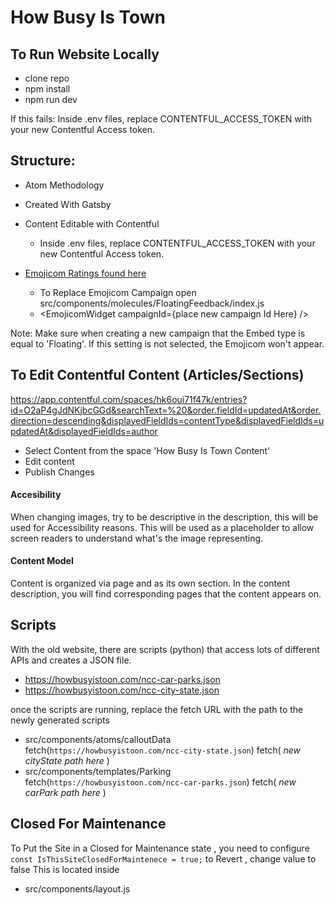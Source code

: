 # How Busy Is Town

## To Run Website Locally

- clone repo
- npm install
- npm run dev

If this fails:
Inside .env files, replace CONTENTFUL_ACCESS_TOKEN with your new Contentful Access token.

## Structure:

- Atom Methodology

- Created With Gatsby

- Content Editable with Contentful

  - Inside .env files, replace CONTENTFUL_ACCESS_TOKEN with your new Contentful Access token.

- [Emojicom Ratings found here](https://emojicom.io/report/CeaqsIJ2ffeo5lrlG1ym)
  - To Replace Emojicom Campaign open src/components/molecules/FloatingFeedback/index.js
  - <EmojicomWidget campaignId={place new campaign Id Here} />

Note: Make sure when creating a new campaign that the Embed type is equal to 'Floating'. If this setting is not selected, the Emojicom won't appear.

## To Edit Contentful Content (Articles/Sections)

https://app.contentful.com/spaces/hk6oui71f47k/entries?id=O2aP4gJdNKjbcGGd&searchText=%20&order.fieldId=updatedAt&order.direction=descending&displayedFieldIds=contentType&displayedFieldIds=updatedAt&displayedFieldIds=author

- Select Content from the space 'How Busy Is Town Content'
- Edit content
- Publish Changes

#### Accesibility

When changing images, try to be descriptive in the description, this will be used for Accessibility reasons. This will be used as a placeholder to allow screen readers to understand what's the image representing.

#### Content Model

Content is organized via page and as its own section.
In the content description, you will find corresponding pages that the content appears on.

## Scripts

With the old website, there are scripts (python) that access lots of different APIs and creates a JSON file.

- https://howbusyistoon.com/ncc-car-parks.json
- https://howbusyistoon.com/ncc-city-state.json

once the scripts are running, replace the fetch URL with the path to the newly generated scripts

- src/components/atoms/calloutData
  fetch(`https://howbusyistoon.com/ncc-city-state.json`)
  fetch( _new cityState path here_ )
- src/components/templates/Parking
  fetch(`https://howbusyistoon.com/ncc-car-parks.json`)
  fetch( _new carPark path here_ )

## Closed For Maintenance

To Put the Site in a Closed for Maintenance state , you need to configure
` const IsThisSiteClosedForMaintenece = true;`
to Revert , change value to false
This is located inside

- src/components/layout.js
